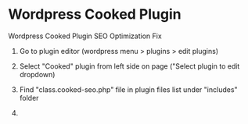 # Wordpress Cooked Plugin
Wordpress Cooked Plugin SEO Optimization Fix

1. Go to plugin editor (wordpress menu > plugins > edit plugins)
2. Select "Cooked" plugin from left side on page ("Select plugin to edit dropdown)

3. Find "class.cooked-seo.php" file in plugin files list under "includes" folder
4. 
